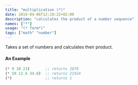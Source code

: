 ```yaml
---
title: "multiplication (*)"
date: 2019-04-06T12:19:22+02:00
description: "calculates the product of a number sequence"
names: ["*"]
usage: "(* form*)"
tags: ["math" "number"]
---
```


Takes a set of numbers and calculates their product.

#### An Example

```scheme
(* 9 10 23)       ;; returns 2070
(* 50 12.6 34.8)  ;; returns 21924
(*)               ;; returns 1
```
